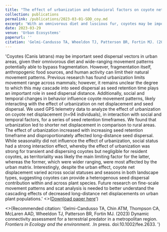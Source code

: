 ```yaml
---
title: "The effect of urbanization and behavioral factors on coyote net displacement and its implications for seed dispersal"
collection: publications
permalink: /publications/2023-03-01-SDD_coy.md
excerpt: 'With an omnivorous diet and luscious fur, coyotes may be important endzoochorous and epizoochorous seed dispersal vectors in urban areas. However, fragmentation, anthropogenic food sources, and human activity can limit their natural movement patterns. Previous research has found urbanization limits movement range across mammals; however, it remains unclear the degree to which this may cascade into seed dispersal as seed retention time plays an important role in seed dispersal distance. Additionally, social and temporal changes in behavior influence coyote movement patterns. Using GPS data we analyzed the effect of urbanization on coyote net displacement for a series of seed retention timeframes. Urbanization reduced net displacement increasingly with seed retention timeframe and disproportionately affected long-distance seed dispersal. Seasonality did not influence this while social status had a strong interaction affecting mainly non-territorial coyotes. Interestingly, despite the urban effect, coyote net displacement varied across social statuses and seasons in both landscape types, suggesting coyotes can provide a heterogenous seed dispersal contribution within and across plant species. '
date: 2023-03-29
venue: 'Urban Ecosystems'
paperurl: ''
citation: 'Gelmi-Candusso TA, Wheeldon TJ, Patterson BR, Fortin MJ. (2023) The effect of urbanization and behavioral factors on coyote net displacement and its implications for seed dispersal. <i>Submitted to Urban Ecosystems. </i> '
---
```

'Coyotes (Canis latrans) may be important seed dispersal vectors in urban areas, given their omnivorous diet and wide-ranging movement patterns potentially able to bypass fragmentation. However, fragmentation itself, anthropogenic food sources, and human activity can limit their natural movement patterns. Previous research has found urbanization limits movement range across mammals; however, it remains unclear the degree to which this may cascade into seed dispersal as seed retention time plays an important role in seed dispersal distance. Additionally, social and temporal changes in behavior influence coyote movement patterns, likely interacting with the effect of urbanization on net displacement and seed dispersal. We used GPS telemetry data to analyze the effect of urbanization on coyote net displacement (n=94 individuals), in interaction with social and temporal factors, for a series of seed retention timeframes. We found that urbanization led to shorter net displacement in comparison to rural areas. The effect of urbanization increased with increasing seed retention timeframe and disproportionately affected long-distance seed dispersal. While seasonality did not influence the effect of urbanization, social status had a strong interaction effect, whereby the effect of urbanization was strong for transient and dispersing coyotes but negligible for resident coyotes, as territoriality was likely the main limiting factor for the latter, whereas the former, which were wider ranging, were most affected by the urban matrix. Interestingly, despite the urban effect, coyote net displacement varied across social statuses and seasons in both landscape types, suggesting coyotes can provide a heterogenous seed dispersal contribution within and across plant species. Future research on fine-scale movement patterns and scat analysis is needed to better understand the cascading effects of decreased long-distance net displacements on urban plant populations.'
<>([Download paper here](https://www.researchgate.net/publication/369831119_Dynamic_connectivity_assessment_for_a_terrestrial_predator_in_a_metropolitan_region)')

<>(Recommended citation: 'Gelmi-Candusso TA, Chin ATM, Thompson CA, McLaren AAD, Wheeldon TJ, Patterson BR, Fortin MJ. (2023) Dynamic connectivity assessment for a terrestrial predator in a metropolitan region. <i>Frontiers in Ecology and the environment. </i>.In press. doi:10.1002/fee.2633. ')
